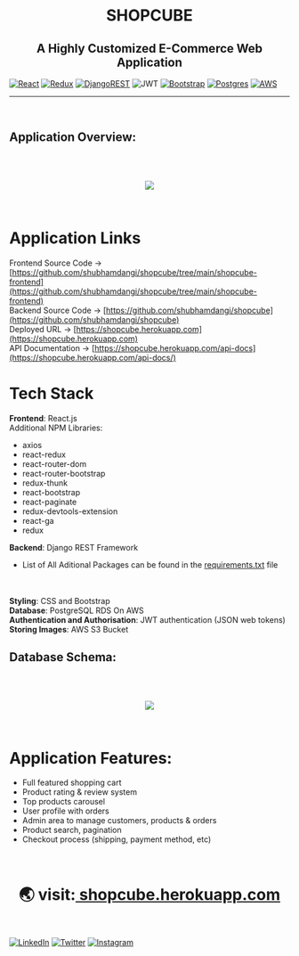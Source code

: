 <h1 align="center">SHOPCUBE </h1>
<h2 align="center">A Highly Customized E-Commerce Web Application</h2>

[![React](https://img.shields.io/badge/React-20232A?style=for-the-badge&logo=react&logoColor=61DAF)](#)
[![Redux](https://img.shields.io/badge/Redux-593D88?style=for-the-badge&logo=redux&logoColor=white)](#) 
[![DjangoREST](https://img.shields.io/badge/DJANGO-REST-ff1709?style=for-the-badge&logo=django&logoColor=white&color=brown&labelColor=grey)](#)
![JWT](https://img.shields.io/badge/JWT-black?style=for-the-badge&logo=JSON%20web%20tokens)
[![Bootstrap](https://img.shields.io/badge/Bootstrap-563D7C?style=for-the-badge&logo=bootstrap&logoColor=white)](#) 
[![Postgres](https://img.shields.io/badge/PostgreSQL-316192?style=for-the-badge&logo=postgresql&logoColor=white)](#) 
[![AWS](https://img.shields.io/badge/Amazon_AWS-232F3E?style=for-the-badge&logo=amazon-aws&logoColor=white)](#) 

<hr/>
<br/>

## Application Overview:

<br/>
<br/>

<p align="center"><img src='https://user-images.githubusercontent.com/51415346/150181671-64d071b3-95e2-489e-9d11-1063d16490a0.png'></img></p>

<br/>

# Application Links

Frontend Source Code -> [https://github.com/shubhamdangi/shopcube/tree/main/shopcube-frontend](https://github.com/shubhamdangi/shopcube/tree/main/shopcube-frontend)
<br>
Backend Source Code -> [https://github.com/shubhamdangi/shopcube](https://github.com/shubhamdangi/shopcube)
<br>
Deployed URL -> [https://shopcube.herokuapp.com](https://shopcube.herokuapp.com)
<br>
API Documentation -> [https://shopcube.herokuapp.com/api-docs](https://shopcube.herokuapp.com/api-docs/)

# Tech Stack

<b>Frontend</b>: React.js
<br>
Additional NPM Libraries:
  - axios
  - react-redux
  - react-router-dom
  - react-router-bootstrap
  - redux-thunk
  - react-bootstrap
  - react-paginate
  - redux-devtools-extension
  - react-ga
  - redux

<b>Backend</b>: Django REST Framework
<br>
 - List of All Aditional Packages can be found in the [requirements.txt](https://github.com/shubhamdangi/shopcube/blob/main/requirements.txt) file
<br>


<br>
<b>Styling</b>: CSS and Bootstrap
<br>
<b>Database</b>: PostgreSQL RDS On AWS
<br>
<b>Authentication and Authorisation</b>: JWT authentication (JSON web tokens)
<br>
<b>Storing Images</b>: AWS S3 Bucket


## Database Schema:

<br/>
<br/>

<p align="center"><img src='https://user-images.githubusercontent.com/51415346/150120040-056aa6d8-b505-4bf0-a6d6-d84c7bc606d0.jpg'></img></p>

<br/>


# Application Features:
  - Full featured shopping cart
  - Product rating & review system
  - Top products carousel
  - User profile with orders
  - Admin area to manage customers, products & orders
  - Product search, pagination
  - Checkout process (shipping, payment method, etc)


<br>

<div align="center"><h1>&#127759; visit:<a href="https://shopcube.herokuapp.com/"> shopcube.herokuapp.com</a></h1>
</div>
<br>

[![LinkedIn](https://img.shields.io/static/v1.svg?label=connect&message=@ishubhamdangi&color=grey&logo=linkedin&style=flat&logoColor=white&colorA=blue)](https://www.linkedin.com/in/ishubhamdangi/) [![Twitter](https://img.shields.io/static/v1.svg?label=connect&message=@ishubhamdangi&color=grey&logo=twitter&style=flat&logoColor=white&colorA=blue)](https://twitter.com/ishubhamdangi) [![Instagram](https://img.shields.io/static/v1.svg?label=follow&message=@ishubhamdangi&color=grey&logo=instagram&style=flat&logoColor=white&colorA=blue)](https://www.instagram.com/ishubhamdangi/) 
